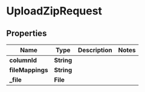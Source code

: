 

# UploadZipRequest


## Properties

| Name | Type | Description | Notes |
|------------ | ------------- | ------------- | -------------|
|**columnId** | **String** |  |  |
|**fileMappings** | **String** |  |  |
|**_file** | **File** |  |  |



